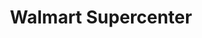 ---
title: "Walmart Supercenter"
url: /frederick/walmart-supercenter-monocacy-boulevard/
shop: supermarket
---